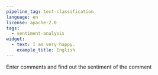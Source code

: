 ```yaml
---
pipeline_tag: text-classification
language: en
license: apache-2.0
tags:
  - sentiment-analysis
widget:
  - text: I am very happy.
    example_title: English
---
```



Enter comments and find out the sentiment of the comment